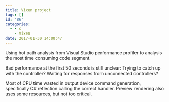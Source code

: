 ```yaml
---
title: Vixen project
tags: []
id: '86'
categories:
  - - c
    - Vixen
date: 2017-01-30 14:00:47
---
```


Using hot path analysis from Visual Studio performance profiler to analysis the most time consuming code segment.

Bad performance at the first 50 seconds is still unclear: Trying to catch up with the controller? Waiting for responses from unconnected controllers?

Most of CPU time wasted in output device command generation, specifically C# reflection calling the correct handler. Preview rendering also uses some resources, but not too critical.